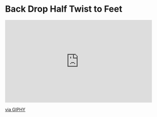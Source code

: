 # Back Drop Half Twist to Feet


<iframe src="https://giphy.com/embed/vBy3wd27UNIqJsAgkT" width="480" height="270" frameBorder="0" class="giphy-embed" allowFullScreen></iframe><p><a href="https://giphy.com/gifs/vBy3wd27UNIqJsAgkT">via GIPHY</a></p>
